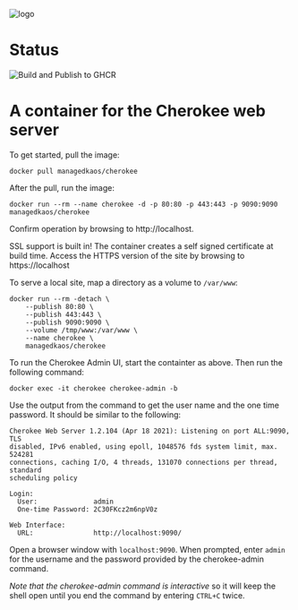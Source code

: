 ![logo](https://raw.githubusercontent.com/managedkaos/cherokee/master/img/cherokee-logo.png)

# Status
![Build and Publish to GHCR](https://github.com/managedkaos/cherokee/actions/workflows/publish-image-to-ghcr.yml/badge.svg)

# A container for the Cherokee web server
To get started, pull the image:

```
docker pull managedkaos/cherokee
```

After the pull, run the image:

```
docker run --rm --name cherokee -d -p 80:80 -p 443:443 -p 9090:9090 managedkaos/cherokee
```

Confirm operation by browsing to http://localhost.

SSL support is built in!  The container creates a self signed certificate at build time.  Access the HTTPS version of the site by browsing to https://localhost

To serve a local site, map a directory as a volume to `/var/www`:

```
docker run --rm -detach \
    --publish 80:80 \
    --publish 443:443 \
    --publish 9090:9090 \
    --volume /tmp/www:/var/www \
    --name cherokee \
    managedkaos/cherokee
```

To run the Cherokee Admin UI, start the containter as above. Then run the following command:

```
docker exec -it cherokee cherokee-admin -b
```

Use the output from the command to get the user name and the one time password.  It should be similar to the following:

```
Cherokee Web Server 1.2.104 (Apr 18 2021): Listening on port ALL:9090, TLS
disabled, IPv6 enabled, using epoll, 1048576 fds system limit, max. 524281
connections, caching I/O, 4 threads, 131070 connections per thread, standard
scheduling policy

Login:
  User:              admin
  One-time Password: 2C30FKcz2m6npV0z

Web Interface:
  URL:               http://localhost:9090/
```

Open a browser window with `localhost:9090`.  When prompted, enter `admin` for the username and the password provided by the cherokee-admin command.

*Note that the cherokee-admin command is interactive* so it will keep the shell open until you end the command by entering `CTRL+C` twice.

